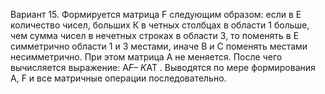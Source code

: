 Вариант 15.	Формируется матрица F следующим образом: если в Е количество чисел, больших К в четных столбцах в области 1 больше, чем сумма чисел в нечетных строках в области 3, то поменять в Е симметрично области 1 и 3 местами, иначе В и С поменять местами несимметрично. При этом матрица А не меняется. После чего вычисляется выражение: A*F– K*AT . Выводятся по мере формирования А, F и все матричные операции последовательно.
